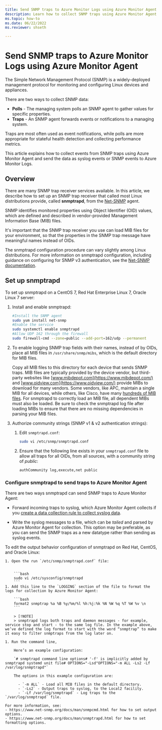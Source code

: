 ```yaml
---
title: Send SNMP traps to Azure Monitor Logs using Azure Monitor Agent
description: Learn how to collect SNMP traps using Azure Monitor Agent.  
ms.topic: how-to
ms.date: 06/22/2022
ms.reviewer: shseth

---
```


# Send SNMP traps to Azure Monitor Logs using Azure Monitor Agent
  
The Simple Network Management Protocol (SNMP) is a widely-deployed management protocol for monitoring and configuring Linux devices and appliances.  
  
There are two ways to collect SNMP data: 

- **Polls** - The managing system polls an SNMP agent to gather values for specific properties.
- **Traps** - An SNMP agent forwards events or notifications to a managing system. 

Traps are most often used as event notifications, while polls are more appropriate for stateful health detection and collecting performance metrics.  
  
This article explains how to collect events from SNMP traps using Azure Monitor Agent and send the data as syslog events or SNMP events to Azure Monitor Logs.


## Overview
  
There are many SNMP trap receiver services available. In this article, we describe how to set up an SNMP trap receiver that called most Linux distributions provide, called **snmptrapd**, from the [Net-SNMP](https://www.net-snmp.org/) agent. 

SNMP identifies monitored properties using Object Identifier (OID) values, which are defined and described in vendor-provided Management Information Base (MIB) files.  

It's important that the SNMP trap receiver you use can load MIB files for your environment, so that the properties in the SNMP trap message have meaningful names instead of OIDs.  

The snmptrapd configuration procedure can vary slightly among Linux distributions.  For more information on snmptrapd configuration, including guidance on configuring for SNMP v3 authentication, see the [Net-SNMP documentation](https://www.net-snmp.org/docs/man/snmptrapd.conf.html).  

 
## Set up snmptrapd

To set up snmptrapd on a CentOS 7, Red Hat Enterprise Linux 7, Oracle Linux 7 server:

1. Install and enable snmptrapd: 

    ```bash
    #Install the SNMP agent
    sudo yum install net-snmp
    #Enable the service
    sudo systemctl enable snmptrapd
    #Allow UDP 162 through the firewall
    sudo firewall-cmd --zone=public --add-port=162/udp --permanent
    ```
1. To enable logging SNMP trap fields with their names, instead of by OIDs, place all MIB files in `/usr/share/snmp/mibs`, which is the default directory for MIB files. 

    Copy all MIB files to this directory for each device that sends SNMP traps. MIB files are typically provided by the device vendor, but third-party websites like [www.mibdepot.com](https://www.mibdepot.com/) and [www.oidview.com](https://www.oidview.com/) provide MIBs to download for many vendors. Some vendors, like APC, maintain a single MIB for all devices, while others, like Cisco, have many [hundreds of MIB files](https://tools.cisco.com/ITDIT/MIBS/servlet/index). For snmptrapd to correctly load an MIB file, all dependent MIBs must also be loaded. Be sure to check the snmptrapd log file after loading MIBs to ensure that there are no missing dependencies in parsing your MIB files.  

1. Authorize community strings (SNMP v1 & v2 authentication strings): 
  
    1. Edit `snmptrapd.conf`: 
    
        ```bash
        sudo vi /etc/snmp/snmptrapd.conf  
        ```        

    1.  Ensure that the following line exists in your `snmptrapd.conf` file to allow all traps for all OIDs, from all sources, with a community string of *public*: 
    
        ```bash
        authCommunity log,execute,net public
        ```

### Configure snmptrapd to send traps to Azure Monitor Agent

There are two ways snmptrapd can send SNMP traps to Azure Monitor Agent: 

- Forward incoming traps to syslog, which Azure Monitor Agent collects if you [create a data collection rule to collect syslog data](../../sentinel/forward-syslog-monitor-agent.md). 

- Write the syslog messages to a file, which can be *tailed* and parsed by Azure Monitor Agent for collection. This option may be preferable, as you can send the SNMP traps as a new datatype rather than sending as syslog events.  
    
To edit the output behavior configuration of snmptrapd on Red Hat, CentOS, and Oracle Linux: 

    1. Open the run `/etc/snmp/snmptrapd.conf` file: 
      
    
        ```bash
        sudo vi /etc/sysconfig/snmptrapd
        ```    
    1. Add this line to the `LOGGING` section of the file to format the logs for collection by Azure Monitor Agent:
     
        ```bash
        format2 snmptrap %a %B %y/%m/%l %h:%j:%k %N %W %q %T %W %v \n
        ```
        
        > [!NOTE]
        > snmptrapd logs both traps and daemon messages - for example, service stop and start - to the same log file. In the example above, we’ve defined the log format to start with the word “snmptrap” to make it easy to filter snmptraps from the log later on.  
  
    1. Run the command line,     
    
        Here’s an example configuration:  
          
        `# snmptrapd command line options# '-f' is implicitly added by snmptrapd systemd unit file# OPTIONS="-Lsd"OPTIONS="-m ALL -Ls2 -Lf /var/log/snmptrapd"`  
          
        The options in this example configuration are:  
        
          - `-m ALL` - Load all MIB files in the default directory.
          - `-Ls2` - Output traps to syslog, to the Local2 facility.
          - `-Lf /var/log/snmptrapd` - Log traps to the `/var/log/snmptrapd` file. 
         
    For more information, see: 
    - https://www.net-snmp.org/docs/man/snmpcmd.html for how to set output options. 
    - https://www.net-snmp.org/docs/man/snmptrapd.html for how to set formatting options. 
    